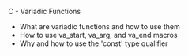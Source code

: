 C - Variadic Functions
- What are variadic functions and how to use them
- How to use va_start, va_arg, and va_end macros
- Why and how to use the 'const' type qualifier
